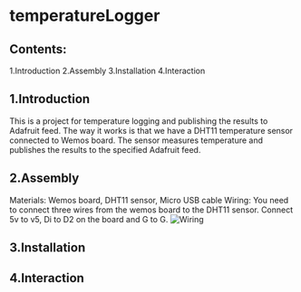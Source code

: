 # temperatureLogger

## Contents: 
1.Introduction
2.Assembly
3.Installation
4.Interaction

## 1.Introduction
This is a project for temperature logging and publishing the results to Adafruit feed. The way it works is that we have a DHT11 temperature sensor connected to Wemos board. The sensor measures temperature and publishes the results to the specified Adafruit feed. 

## 2.Assembly
Materials: Wemos board, DHT11 sensor, Micro USB cable
Wiring: You need to connect three wires from the wemos board to the DHT11 sensor. Connect 5v to v5, Di to D2 on the board and G to G.
![Wiring](https://user-images.githubusercontent.com/6553481/50425413-c8870b00-0875-11e9-9c3a-52ab4571ee87.png)


## 3.Installation

## 4.Interaction

